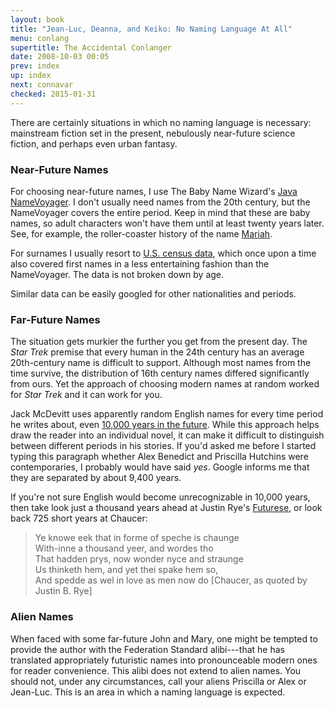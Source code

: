 ```yaml
---
layout: book
title: "Jean-Luc, Deanna, and Keiko: No Naming Language At All"
menu: conlang
supertitle: The Accidental Conlanger
date: 2008-10-03 00:05
prev: index
up: index
next: connavar
checked: 2015-01-31
---
```

There are certainly situations in which no naming language is necessary:  mainstream fiction set in the present, nebulously near-future science fiction, and perhaps even urban fantasy.

### Near-Future Names

For choosing near-future names, I use The Baby Name Wizard's [Java NameVoyager](http://www.babynamewizard.com/voyager).  I don't usually need names from the 20th century, but the NameVoyager covers the entire period.  Keep in mind that these are baby names, so adult characters won't have them until at least twenty years later.  See, for example, the roller-coaster history of the name [Mariah](http://www.babynamewizard.com/voyager#prefix=MARIAH&ms=false&sw=f&exact=false).

For surnames I usually resort to [U.S. census data](http://www.census.gov/topics/population/genealogy/data/2000_surnames.html), which once upon a time also covered first names in a less entertaining fashion than the NameVoyager.  The data is not broken down by age.

Similar data can be easily googled for other nationalities and periods.


### Far-Future Names

The situation gets murkier the further you get from the present day.  The *Star Trek* premise that every human in the 24th century has an average 20th-century name is difficult to support.  Although most names from the time survive, the distribution of 16th century names differed significantly from ours.  Yet the approach of choosing modern names at random worked for *Star Trek* and it can work for you.

Jack McDevitt uses apparently random English names for every time period he writes about, even [10,000 years in the future](http://en.wikipedia.org/wiki/A_Talent_for_War).  While this approach helps draw the reader into an individual novel, it can make it difficult to distinguish between different periods in his stories.  If you'd asked me before I started typing this paragraph whether Alex Benedict and Priscilla Hutchins were contemporaries, I probably would have said *yes*.  Google informs me that they are separated by about 9,400 years.

If you're not sure English would become unrecognizable in 10,000 years, then take look just a thousand years ahead at Justin Rye's [Futurese](http://www.xibalba.demon.co.uk/jbr/futurese.html), or look back 725 short years at Chaucer:

> Ye knowe eek that in forme of speche is chaunge  
> With-inne a thousand yeer, and wordes tho  
> That hadden prys, now wonder nyce and straunge  
> Us thinketh hem, and yet thei spake hem so,  
> And spedde as wel in love as men now do [Chaucer, as quoted by Justin B. Rye]

### Alien Names

When faced with some far-future John and Mary, one might be tempted to provide the author with the Federation Standard alibi---that he has translated appropriately futuristic names into pronounceable modern ones for reader convenience.  This alibi does not extend to alien names.  You should not, under any circumstances, call your aliens Priscilla or Alex or Jean-Luc.  This is an area in which a naming language is expected.
